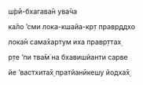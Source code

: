 ш́рӣ-бхагава̄н ува̄ча

ка̄ло ’сми лока-кшайа-кр̣т правр̣ддхо

лока̄н сама̄хартум иха правр̣ттах̣

р̣те ’пи тва̄м̇ на бхавишйанти сарве

йе ’вастхита̄х̣ пратйанӣкешу йодха̄х̣